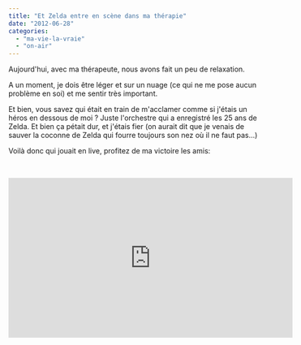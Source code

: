 ```yaml
---
title: "Et Zelda entre en scène dans ma thérapie"
date: "2012-06-28"
categories: 
  - "ma-vie-la-vraie"
  - "on-air"
---
```


Aujourd'hui, avec ma thérapeute, nous avons fait un peu de relaxation.

A un moment, je dois être léger et sur un nuage (ce qui ne me pose aucun problème en soi) et me sentir très important.

Et bien, vous savez qui était en train de m'acclamer comme si j'étais un héros en dessous de moi ? Juste l'orchestre qui a enregistré les 25 ans de Zelda. Et bien ça pétait dur, et j'étais fier (on aurait dit que je venais de sauver la coconne de Zelda qui fourre toujours son nez où il ne faut pas...)

Voilà donc qui jouait en live, profitez de ma victoire les amis:

  

<iframe width="560" height="315" src="http://www.youtube.com/embed/AKYn4ACAd7s" frameborder="0" allowfullscreen></iframe>
